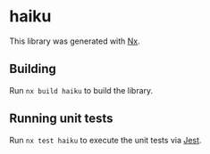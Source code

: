# haiku

This library was generated with [Nx](https://nx.dev).

## Building

Run `nx build haiku` to build the library.

## Running unit tests

Run `nx test haiku` to execute the unit tests via [Jest](https://jestjs.io).
